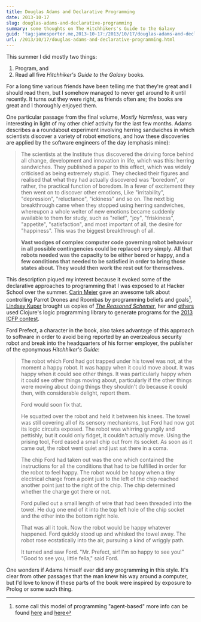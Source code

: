 ```yaml
---
title: Douglas Adams and Declarative Programming
date: 2013-10-17
slug: douglas-adams-and-declarative-programming
summary: some thoughts on The Hitchhikers's Guide to the Galaxy
guid: 'tag:jamesporter.me,2013-10-17:/2013/10/17/douglas-adams-and-declarative-programming.html'
url: /2013/10/17/douglas-adams-and-declarative-programming.html
---
```


This summer I did mostly two things:

1. Program, and
2. Read all five *Hitchhiker's Guide to the Galaxy* books.

For a long time various friends have been telling me that they're
great and I should read them, but I somehow managed to never get
around to it until recently. It turns out they were right, as friends
often are; the books are great and I thoroughly enjoyed them.

One particular passage from the final volume, *Mostly Harmless*, was
very interesting in light of my other chief activity for the last few
months. Adams describes a a roundabout experiment involving herring
sandwiches in which scientists discover a variety of robot emotions,
and how these discoveries are applied by the software engineers
of the day (emphasis mine):

> The scientists at the Institute thus discovered the driving force
> behind all change, development and innovation in life, which was this:
> herring sandwiches. They published a paper to this effect, which was
> widely criticised as being extremely stupid. They checked their
> figures and realised that what they had actually discovered was
> "boredom", or rather, the practical function of boredom. In a fever of
> excitement they then went on to discover other emotions, Like
> "irritability", "depression", "reluctance", "ickiness" and so on. The
> next big breakthrough came when they stopped using herring sandwiches,
> whereupon a whole welter of new emotions became suddenly available to
> them for study, such as "relief", "joy", "friskiness", "appetite",
> "satisfaction", and most important of all, the desire for "happiness".
> This was the biggest breakthrough of all.
>
> **Vast wodges of complex computer code governing robot behaviour in all
> possible contingencies could be replaced very simply. All that robots
> needed was the capacity to be either bored or happy, and a few
> conditions that needed to be satisfied in order to bring those states
> about. They would then work the rest out for themselves.**

This description piqued my interest because it evoked some of the
declarative approaches to programming that I was exposed to at Hacker
School over the summer. [Carin Meier](https://twitter.com/carinmeier)
gave an awesome talk about controlling Parrot Drones and Roombas by
programming beliefs and goals[^1],
[Lindsey Kuper](http://composition.al/) brought us copies
of
[*The Reasoned Schemer*](https://mitpress.mit.edu/books/reasoned-schemer),
her and
[others](https://github.com/zachallaun/ICFP-2013-contest/graphs/contributors)
used Clojure's logic programming library to generate programs for the
[2013 ICFP contest](https://research.microsoft.com/en-us/events/icfpcontest2013/).

Ford Prefect, a character in the book, also takes advantage of this approach
to software in order to avoid being reported by an overzealous security robot
and break into the headquarters of his former employer, the publisher of the
eponymous *Hitchhiker's Guide*:

> The robot which Ford had got trapped under his towel was not, at the
> moment a happy robot. It was happy when it could move about. It was
> happy when it could see other things. It was particularly happy when
> it could see other things moving about, particularly if the other
> things were moving about doing things they shouldn't do because it
> could then, with considerable delight, report them.
>
> Ford would soon fix that.
>
> He squatted over the robot and held it between his knees. The towel
> was still covering all of its sensory mechanisms, but Ford had now got
> its logic circuits exposed. The robot was whirring grungily and
> pettishly, but it could only fidget, it couldn't actually move. Using
> the prising tool, Ford eased a small chip out from its socket. As soon
> as it came out, the robot went quiet and just sat there in a coma.
>
> The chip Ford had taken out was the one which contained the
> instructions for all the conditions that had to be fulfilled in order
> for the robot to feel happy. The robot would be happy when a tiny
> electrical charge from a point just to the left of the chip reached
> another point just to the right of the chip. The chip determined
> whether the charge got there or not.
>
> Ford pulled out a small length of wire that had been threaded into the
> towel. He dug one end of it into the top left hole of the chip socket
> and the other into the bottom right hole.
>
> That was all it took. Now the robot would be happy whatever
> happened. Ford quickly stood up and whisked the towel away. The robot
> rose ecstatically into the air, pursuing a kind of wriggly path.
>
> It turned and saw Ford.
> "Mr. Prefect, sir! I'm so happy to see you!"
> "Good to see you, little fella," said Ford.

One wonders if Adams himself ever did any programming in this style.
It's clear from other passages that the man knew his way around a
computer, but I'd love to know if these parts of the book were
inspired by exposure to Prolog or some such thing.

[^1]: some call this model of programming "agent-based" more info can be found
      [here](http://www.neo.com/2013/03/25/friendly-drones-with-carin-meier-and-jim-weirich) and [here](http://gigasquidsoftware.com/wordpress/?p=645)
